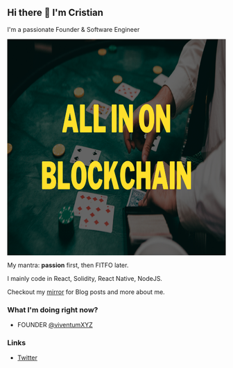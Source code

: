 ## Hi there 👋 I'm Cristian
I'm a passionate Founder & Software Engineer

<a href="https://github.com/Coreeze/coreeze/blob/main/huge.png?raw=true" target="blank"><img align="center" src="https://github.com/Coreeze/coreeze/blob/main/huge.png?raw=true" height="500" /></a>

My mantra: **passion** first, then FITFO later. 

I mainly code in React, Solidity, React Native, NodeJS.

Checkout my [mirror](https://mirror.xyz/crislenta.eth) for Blog posts and more about me.

### What I'm doing right now?
- FOUNDER [@viventumXYZ](https://twitter.com/ViventumXYZ)


### Links
- [Twitter](https://twitter.com/CristiansenL)
